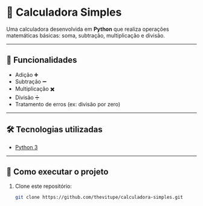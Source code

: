 # 🧮 Calculadora Simples

Uma calculadora desenvolvida em **Python** que realiza operações matemáticas básicas: soma, subtração, multiplicação e divisão.

---

## 🚀 Funcionalidades
- Adição ➕  
- Subtração ➖  
- Multiplicação ✖️  
- Divisão ➗  
- Tratamento de erros (ex: divisão por zero)

---

## 🛠 Tecnologias utilizadas
- [Python 3](https://www.python.org/)  

---

## 📂 Como executar o projeto
1. Clone este repositório:
   ```bash
   git clone https://github.com/thevitupe/calculadora-simples.git

